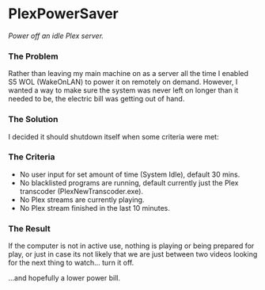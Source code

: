# PlexPowerSaver
_Power off an idle Plex server._

### The Problem
Rather than leaving my main machine on as a server all the time I enabled S5 WOL (WakeOnLAN) to power it on remotely on demand. However, I wanted a way to make sure the system was never left on longer than it needed to be, the electric bill was getting out of hand.

### The Solution
I decided it should shutdown itself when some criteria were met:

### The Criteria
* No user input for set amount of time (System Idle), default 30 mins.
* No blacklisted programs are running, default currently just the Plex transcoder (PlexNewTranscoder.exe).
* No Plex streams are currently playing.
* No Plex stream finished in the last 10 minutes.

### The Result
If the computer is not in active use, nothing is playing or being prepared for play, or just in case its not likely that we are just between two videos looking for the next thing to watch... turn it off.

...and hopefully a lower power bill.
